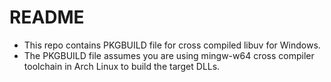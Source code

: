 # README

- This repo contains PKGBUILD file for cross compiled libuv for Windows. 
- The PKGBUILD file assumes you are using mingw-w64 cross compiler toolchain in Arch Linux to build the target DLLs.
